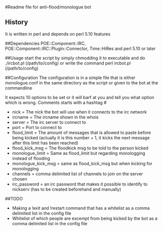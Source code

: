 #Readme file for anti-flood/monologue bot
## History
It is written in perl and depends on perl 5.10 features 

##Dependencies
POE::Component::IRC, POE::Component::IRC::Plugin::Connector, Time::HiRes and perl 5.10 or later

##Usage
start the script by simply chmodding it to executable and do ./ircbot.pl (/path/to/config) or write the command perl ircbot.pl (/path/to/config)

##Configuration
The configuration is in a simple file that is either monologue.conf in the same directory as the script or given to the bot at the commandline

It expects 10 options to be set or it will barf at you and tell you what option which is wrong. Comments starts with a hashtag #

+ nick = The nick the bot will use when it connects to the irc network
+ ircname = The ircname shown in the whois
+ server = The irc server to connect to
+ port = Port to connect to
+ flood_limit = The amount of messages that is allowed to paste before being kicked (actually it is this number + 1, it kicks the next message after this limit has been reached)
+ flood_kick_msg = The floodkick msg to be told to the person kicked
+ monologue_limit = Same as flood_limit but regarding monologging instead of flooding
+ monologue_kick_msg = same as flood_kick_msg but when kicking for monologging
+ channels = comma delimited list of channels to join on the server chosen
+ irc_password = an irc password that makes it possible to identify to nickserv (has to be created beforehand and manually)

##TODO
+ Making a !exit and !restart command that has a whitelist as a comma delimited list in the config file
+ Whitelist of which people are excempt from being kicked by the bot as a comma delimited list in the config file
